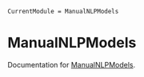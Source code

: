 ```@meta
CurrentModule = ManualNLPModels
```

# ManualNLPModels

Documentation for [ManualNLPModels](https://github.com/JuliaSmoothOptimizers/ManualNLPModels.jl).
